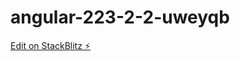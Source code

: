 # angular-223-2-2-uweyqb

[Edit on StackBlitz ⚡️](https://stackblitz.com/edit/angular-223-2-2-uweyqb)